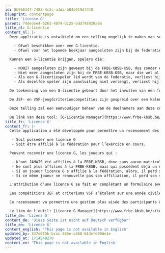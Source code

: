 ```yaml
---
id: 8b956147-7483-4c2c-a4da-b84d919df448
blueprint: contentpage
title: 'License G'
parent: 74dedee4-6261-4074-b125-bddf48920a0a
title_nl: G-licentie
content_nl: |-
  Deze applicatie is ontwikkeld om een telling mogelijk te maken van schakers die deelnemen aan de JEF-circuits, de VSF-jeugdcriteria, de provinciale en regionale schoolschaakkampioenschappen (FEFB, VSF, SVDB) en de nationale finale ervan (FRBE-KBSB-KSB). Spelers die aan een van deze competities deelnemen, moeten:

    - Ofwel beschikken over een G-licentie.
    - Ofwel voor het lopende boekjaar aangesloten zijn bij de federatie.

  Kunnen een G-licentie krijgen, spelers die:

    - NOOIT aangesloten zijn geweest bij de FRBE-KBSB-KSB, dus zonder enig stamnummer, ongeacht de leeftijd.
    - Niet meer aangesloten zijn bij de FRBE-KBSB-KSB, maar die wel al een stamnummer hebben en dus al eerder aangesloten zijn geweest.
    - Als een G-licentiespeler lid wordt van de federatie, verliest hij zijn status “G-licentie”.
    - Als dezelfde speler zijn aansluiting niet verlengt, verliest hij zijn status “G-Licentie”.

  De toekenning van een G-licentie gebeurt door het invullen van een formulier met minstens de achternaam, voornaam, geslacht en geboortedatum van de speler en dit slechts één keer tijdens de carrière van de speler. Heeft hij er geen, dan krijgt hij, net als ieder aangesloten of voormalig lid, een stamnummer. Ze zullen worden opgenomen in de database van de nationale federatie. Alle spelers die via dit formulier zijn geregistreerd, zijn dus G-licentiehouders.

  De JEF- en VSF-jeugdcriteriumcompetities zijn gespreid over een kalenderjaar, terwijl de ischoolschaakcompetities beginnen in november en eindigen in mei. Voor de leeftijdscategorieën is de leeftijd van de speler op 01/01 bepalend. Een speler met een G-licentie of aangesloten bij de federatie die in een competitie is ingeschreven, blijft dat tot het einde van deze competitie.

  Deze telling zal een eenvoudiger beheer van de deelnemers aan deze competities mogelijk maken. Selecteer eenvoudig spelers met een G-licentie of aangesloten spelers om hun deelname aan toekomstige fases van de competitie te plannen door simpelweg vakjes aan te vinken. De wedstrijdregistraties van deze spelers kunnen worden geïmporteerd in PairTwo, SWAR of Orion (paring van teams) zonder dat een geheel nieuwe registratie nodig is.

  De link van deze tool: [G-Licentie Manager](https://www.frbe-kbsb.be/sites/manager/GestionLICENCES_G/menu_licences_g.php)
title_fr: 'Licence G'
content_fr: |-
  Cette application a été développée pour permettre un recensement des joueurs d’échecs participants aux circuits JEF, aux critériums de la VSF, aux interscolaires provinciaux, régionaux (FEFB, VSF, SVDB) et à la finale nationale (FRBE-KBSB-KSB). Les joueurs participant à l’une de ces compétitions, doivent,

   - Soit posséder une licence G
   - Soit être affilié à la fédération pour l’exercice en cours.

  Peuvent recevoir une licence G, les joueurs qui :

   - N'ont JAMAIS été affiliés à la FRBE-KBSB, donc sans aucun matricule, quel que soit l’âge.
   - Ne sont plus affiliés à la FRBE-KBSB, mais qui possèdent déjà un matricule, donc qui ont déjà été affiliés auparavant.
   - Si un joueur licence G s'affilie à la fédération, alors, il perd son statut de "Licence G".
   - Si ce même joueur ne renouvelle pas son affiliation, il perd son statut de "Licence G".

  L’attribution d’une licence G se fait en complétant un formulaire avec au minimum, le nom, prénom, sexe et date de naissance du joueur et cela une seule et unique fois sur sa carrière du joueur. S’il n’en possède pas, il recevra un matricule, comme n’importe quel membre affilié ou l’ayant été. Ils seront incorporés dans la base de données de la fédération nationale. Tous les joueurs inscrits par le biais de ce formulaire seront ainsi des Licenciés  G .  

  Les compétitions JEF et criteriums VSF s’étalent sur une année civile alors que les interscolaires débutent en novembre pour se terminer en mai. Pour les catégories par âge, c'est l'âge du joueur au 01/01 qui est déterminante. Un joueur licencié G ou affilié à la fédération inscrit dans une compétition, le reste jusqu’à la fin de cette compétition.

  Ce recensement va permettre une gestion plus aisée des participants à ces compétitions. Il suffit de sélectionner les joueurs licences G ou affiliés pour planifier leur participation aux futures étapes de la compétition en cochant simplement des cases. Les inscriptions aux compétitions de ces joueurs pourront être importées dans PairTwo, SWAR ou Orion (appariement par équipes) sans nécessité une nouvelle inscription de complète.

  Le lien de l'outil: [Licence G Manager](https://www.frbe-kbsb.be/sites/manager/GestionLICENCES_G/menu_licences_g.php)
title_de: 'Lizenz G'
content_de: 'Diese Seite ist nicht auf Deutsch verfügbar'
title_en: 'License G'
content_english: 'This page is not available in English'
updated_by: 837e9f5b-bcac-496e-a368-61defd99de1e
updated_at: 1714548270
content_en: 'This page is not available in English'
---
```

